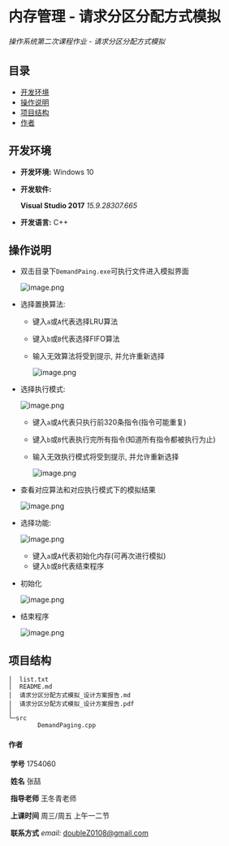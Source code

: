 # 内存管理 - 请求分区分配方式模拟

###### 操作系统第二次课程作业 - 请求分区分配方式模拟

## 目录

- [开发环境](#开发环境)
- [操作说明](#操作说明)
- [项目结构](#项目结构)
- [作者](#作者)

<a name="开发环境"></a>  

## 开发环境

- **开发环境:** Windows 10

- **开发软件:** 

  **Visual Studio 2017** *15.9.28307.665*
  
- **开发语言:** C++
  

<a name="操作说明"></a>  

## 操作说明

- 双击目录下`DemandPaing.exe`可执行文件进入模拟界面

  ![image.png](https://upload-images.jianshu.io/upload_images/12014150-7d111908c6efaf59.png?imageMogr2/auto-orient/strip%7CimageView2/2/w/1240)

- 选择置换算法:

  - 键入`a`或`A`代表选择LRU算法

  - 键入`b`或`B`代表选择FIFO算法

  - 输入无效算法将受到提示, 并允许重新选择

    ![image.png](https://upload-images.jianshu.io/upload_images/12014150-275579270c081a82.png?imageMogr2/auto-orient/strip%7CimageView2/2/w/1240)

- 选择执行模式:

  ![image.png](https://upload-images.jianshu.io/upload_images/12014150-c73639046c1737d1.png?imageMogr2/auto-orient/strip%7CimageView2/2/w/1240)

  - 键入`a`或`A`代表只执行前320条指令(指令可能重复)

  - 键入`b`或`B`代表执行完所有指令(知道所有指令都被执行为止)

  - 输入无效执行模式将受到提示, 并允许重新选择

    ![image.png](https://upload-images.jianshu.io/upload_images/12014150-1e79d723ec59064f.png?imageMogr2/auto-orient/strip%7CimageView2/2/w/1240)

- 查看对应算法和对应执行模式下的模拟结果

  ![image.png](https://upload-images.jianshu.io/upload_images/12014150-2cdd504726ed7371.png?imageMogr2/auto-orient/strip%7CimageView2/2/w/1240)

- 选择功能:

  ![image.png](https://upload-images.jianshu.io/upload_images/12014150-245ef610c1d1ad40.png?imageMogr2/auto-orient/strip%7CimageView2/2/w/1240)

  - 键入`a`或`A`代表初始化内存(可再次进行模拟)
  - 键入`b`或`B`代表结束程序

- 初始化

  ![image.png](https://upload-images.jianshu.io/upload_images/12014150-1060f1b40ab787fc.png?imageMogr2/auto-orient/strip%7CimageView2/2/w/1240)

- 结束程序

  ![image.png](https://upload-images.jianshu.io/upload_images/12014150-18d343035dfe0878.png?imageMogr2/auto-orient/strip%7CimageView2/2/w/1240)
  

<a name="项目结构"></a>  

## 项目结构
```
│  list.txt   
│  README.md   
│  请求分区分配方式模拟_设计方案报告.md   
│  请求分区分配方式模拟_设计方案报告.pdf   
│  
└─src   
        DemandPaging.cpp   
```  

<a name="作者"></a>  

#### 作者

​	**学号**				1754060 

​	**姓名**				张喆

​	**指导老师**		王冬青老师

​	**上课时间**		周三/周五 上午一二节

​	**联系方式**		*email:* doubleZ0108@gmail.com
